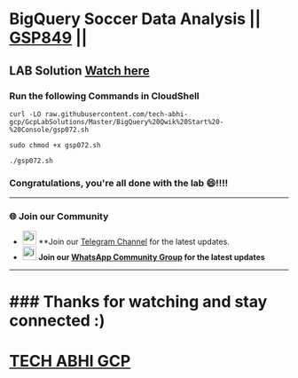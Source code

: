 # BigQuery Soccer Data Analysis || [GSP849](https://www.cloudskillsboost.google/focuses/23118?parent=catalog) ||

## LAB Solution [Watch here](https://youtu.be/vKRQHIPFkng)


### Run the following Commands in CloudShell

```
curl -LO raw.githubusercontent.com/tech-abhi-gcp/GcpLabSolutions/Master/BigQuery%20Qwik%20Start%20-%20Console/gsp072.sh

sudo chmod +x gsp072.sh

./gsp072.sh

```

### Congratulations, you're all done with the lab 😄!!!!

---

### 🌐 Join our Community

- <img src="https://github.com/user-attachments/assets/a4a4b767-151c-461d-bca1-da6d4c0cd68a" alt="icon" width="25" height="25"> **Join our [Telegram Channel](https://t.me/techabhigcp) for the latest updates.
- <img src="https://github.com/user-attachments/assets/aa10b8b2-5424-40bc-8911-7969f29f6dae" alt="icon" width="25" height="25"> **Join our [WhatsApp Community Group](https://chat.whatsapp.com/HNNnudX6HvU3HCLxYVIovo) for the latest updates**

---

# ### Thanks for watching and stay connected :)

# [TECH ABHI GCP](https://www.youtube.com/@tech-abhi-gcp)





